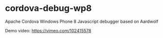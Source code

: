 cordova-debug-wp8
=================

Apache Cordova Windows Phone 8 Javascript debugger based on Aardwolf

Demo video: https://vimeo.com/102415578

